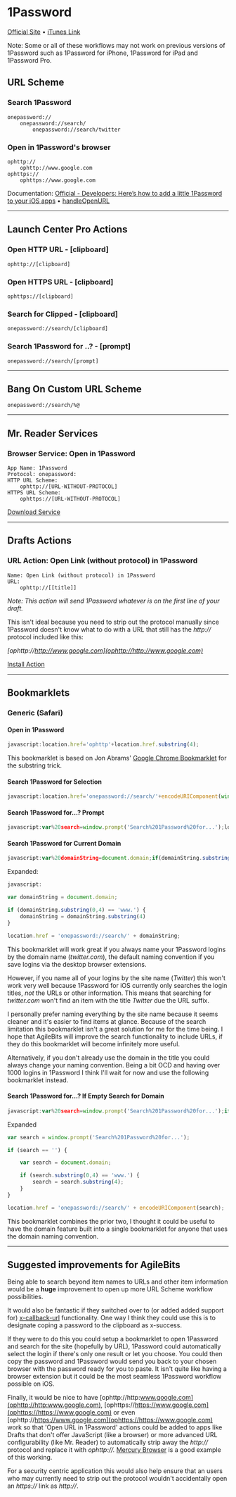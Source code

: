# 1Password

[Official Site](https://agilebits.com/onepassword/ios) • [iTunes Link](https://itunes.apple.com/us/app/1password/id568903335?mt=8)

Note: Some or all of these workflows may not work on previous versions of 1Password such as 1Password for iPhone, 1Password for iPad and 1Password Pro.

## URL Scheme

### Search 1Password

    onepassword://
        onepassword://search/
            onepassword://search/twitter

### Open in 1Password's browser

    ophttp://
        ophttp://www.google.com
    ophttps://
        ophttps://www.google.com

Documentation: [Official - Developers: Here’s how to add a little 1Password to your iOS apps](http://blog.agilebits.com/2013/01/24/developers-heres-how-to-add-a-little-1password-to-your-ios-apps/) • [handleOpenURL](http://handleopenurl.com/scheme/1password)

---

## Launch Center Pro Actions

### Open HTTP URL - \[clipboard\]

    ophttp://[clipboard]

### Open HTTPS URL - \[clipboard\]

    ophttps://[clipboard]

### Search for Clipped - \[clipboard\]

    onepassword://search/[clipboard]

### Search 1Password for ..? - \[prompt\]

    onepassword://search/[prompt]

---

## Bang On Custom URL Scheme

    onepassword://search/%@

---

## Mr. Reader Services

### Browser Service: Open in 1Password

    App Name: 1Password
    Protocol: onepassword:
    HTTP URL Scheme:
        ophttp://[URL-WITHOUT-PROTOCOL]
    HTTPS URL Scheme:
        ophttps://[URL-WITHOUT-PROTOCOL]

[Download Service](https://raw.github.com/christopherdwhite/iosWorkflows/master/mrreader-services/1password.mrreaderbrowserconf)
                   
---

## Drafts Actions

### URL Action: Open Link (without protocol) in 1Password

    Name: Open Link (without protocol) in 1Password
    URL:
        ophttp://[[title]]

*Note: This action will send 1Password whatever is on the first line of your draft.*

This isn't ideal because you need to strip out the protocol manually since 1Password doesn't know what to do with a URL that still has the *http://* protocol included like this:

*[ophttp://http://www.google.com](ophttp://http://www.google.com)*

[Install Action](drafts://x-callback-url/import_action?type=URL&name=Open%20Link%20%28without%20protocol%29%20in%201Password&url=ophttp%3A%2F%2F%5B%5Btitle%5D%5D)

---

## Bookmarklets

### Generic (Safari)

#### Open in 1Password

```javascript
javascript:location.href='ophttp'+location.href.substring(4);
```

This bookmarklet is based on Jon Abrams' [Google Chrome Bookmarklet](http://blog.jonabrams.com/post/26099585134/open-in-chrome) for the substring trick.

#### Search 1Password for Selection

```javascript
javascript:location.href='onepassword://search/'+encodeURIComponent(window.getSelection());
```

#### Search 1Password for...? Prompt

```javascript
javascript:var%20search=window.prompt('Search%201Password%20for...');location.href='onepassword://search/'+encodeURIComponent(search);
```

#### Search 1Password for Current Domain

```javascript
javascript:var%20domainString=document.domain;if(domainString.substring(0,4)=='www.'){domainString=domainString.substring(4)}location.href='onepassword://search/'+domainString;
```

Expanded:

```javascript
javascript:

var domainString = document.domain;

if (domainString.substring(0,4) == 'www.') {
    domainString = domainString.substring(4)
}

location.href = 'onepassword://search/' + domainString;
```

This bookmarklet will work great if you always name your 1Password logins by the domain name (*twitter.com*), the default naming convention if you save logins via the desktop browser extensions. 

However, if you name all of your logins by the site name (*Twitter*) this won't work very well because 1Password for iOS currently only searches the login titles, *not* the URLs or other information. This means that searching for *twitter.com* won't find an item with the title *Twitter* due the URL suffix.

I personally prefer naming everything by the site name because it seems cleaner and it's easier to find items at glance. Because of the search limitation this bookmarklet isn't a great solution for me for the time being. I hope that AgileBits will improve the search functionality to include URLs, if they do this bookmarklet will become infinitely more useful.

Alternatively, if you don't already use the domain in the title you could always change your naming convention. Being a bit OCD and having over 1000 logins in 1Password I think I'll wait for now and use the following bookmarklet instead.

#### Search 1Password for...? If Empty Search for Domain

```javascript
javascript:var%20search=window.prompt('Search%201Password%20for...');if(search==''){var%20search=document.domain;if(search.substring(0,4)=='www.'){search=search.substring(4);}}location.href='onepassword://search/'+encodeURIComponent(search);
```

Expanded

```javascript
var search = window.prompt('Search%201Password%20for...');

if (search == '') {

    var search = document.domain;

    if (search.substring(0,4) == 'www.') {
        search = search.substring(4);
    }
} 

location.href = 'onepassword://search/' + encodeURIComponent(search);
```

This bookmarklet combines the prior two, I thought it could be useful to have the domain feature built into a single bookmarklet for anyone that uses the domain naming convention.

---

## Suggested improvements for AgileBits

Being able to search beyond item names to URLs and other item information would be a **huge** improvement to open up more URL Scheme workflow possibilities.

It would also be fantastic if they switched over to (or added added support for) [x-callback-url](http://x-callback-url.com/) functionality. One way I think they could use this is to designate coping a password to the clipboard as x-success.

If they were to do this you could setup a bookmarklet to open 1Password and search for the site (hopefully by URL), 1Password could automatically select the login if there's only one result or let you choose. You could then copy the password and 1Password would send you back to your chosen browser with the password ready for you to paste. It isn't quite like having a browser extension but it could be the most seamless 1Password workflow possible on iOS.

Finally, it would be nice to have [ophttp://http:www.google.com](ophttp://http:www.google.com), [ophttps://https://www.google.com](ophttps://https://www.google.com) or even [ophttp://https://www.google.com](ophttps://https://www.google.com) work so that 'Open URL in 1Password' actions could be added to apps like Drafts that don't offer JavaScript (like a browser) or more advanced URL configurability (like Mr. Reader) to automatically strip away the *http://* protocol and replace it with *ophttp://.* [Mercury Browser](http://mercury-browser.com/) is a good example of this working.

For a security centric application this would also help ensure that an users who may currently need to strip out the protocol wouldn't accidentally open an *https://* link as *http://*.
